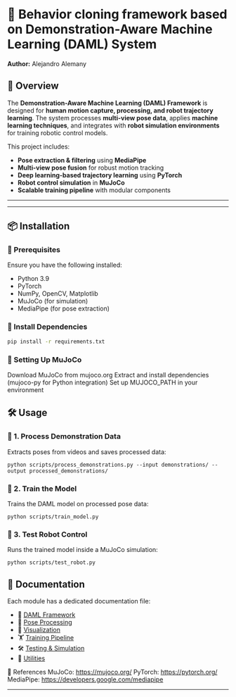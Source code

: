 # 🤖 Behavior cloning framework based on Demonstration-Aware Machine Learning (DAML) System

**Author:** Alejandro Alemany

## 🚀 Overview
The **Demonstration-Aware Machine Learning (DAML) Framework** is designed for **human motion capture, processing, and robot trajectory learning**. The system processes **multi-view pose data**, applies **machine learning techniques**, and integrates with **robot simulation environments** for training robotic control models.

This project includes:
- **Pose extraction & filtering** using **MediaPipe**
- **Multi-view pose fusion** for robust motion tracking
- **Deep learning-based trajectory learning** using **PyTorch**
- **Robot control simulation** in **MuJoCo**
- **Scalable training pipeline** with modular components

---


---

## 📦 Installation

### 🔹 Prerequisites
Ensure you have the following installed:
- Python 3.9
- PyTorch
- NumPy, OpenCV, Matplotlib
- MuJoCo (for simulation)
- MediaPipe (for pose extraction)

### 🔹 Install Dependencies
```bash
pip install -r requirements.txt
```

### 🔹 Setting Up MuJoCo
Download MuJoCo from mujoco.org
Extract and install dependencies (mujoco-py for Python integration)
Set up MUJOCO_PATH in your environment

## 🛠 Usage
### 🔹 1. Process Demonstration Data
Extracts poses from videos and saves processed data:

```
python scripts/process_demonstrations.py --input demonstrations/ --output processed_demonstrations/
```
### 🔹 2. Train the Model
Trains the DAML model on processed pose data:
```
python scripts/train_model.py
```

### 🔹 3. Test Robot Control
Runs the trained model inside a MuJoCo simulation:
```
python scripts/test_robot.py
```

## 📖 Documentation
Each module has a dedicated documentation file:

- 📌 [DAML Framework](docs/daml.md)
- 🎯 [Pose Processing](docs/pose_processing.md)
- 🎨 [Visualization](docs/visualization.md)
- 🏋️ [Training Pipeline](docs/training.md)
- 🛠 [Testing & Simulation](docs/testing.md)
- 🔧 [Utilities](docs/utils.md)


🔗 References
MuJoCo: https://mujoco.org/
PyTorch: https://pytorch.org/
MediaPipe: https://developers.google.com/mediapipe

---